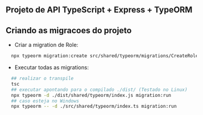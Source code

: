 ## Projeto de API TypeScript + Express + TypeORM

## Criando as migracoes do projeto

- Criar a migration de Role:

```bash
  npx typeorm migration:create src/shared/typeorm/migrations/CreateRolesTable
```

- Executar todas as migrations:

```bash
  ## realizar o transpile
  tsc
  ## executar apontando para o compilado ./dist/ (Testado no Linux)
  npx typeorm -d ./dist/shared/typeorm/index.js migration:run
  ## caso esteja no Windows
  npx typeorm -- -d ./src/shared/typeorm/index.ts migration:run
```
